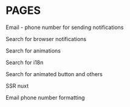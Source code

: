 # PAGES
Email - phone number for sending notifications

Search for browser notifications

Search for animations

Search for i18n

Search for animated button and others

SSR nuxt

Email phone number formatting


